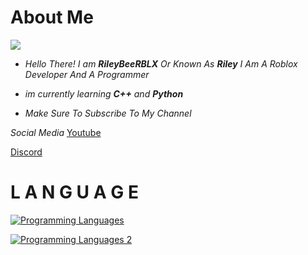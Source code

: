 # About Me
<img src="https://readme-typing-svg.demolab.com?font=Fira+Code&pause=1000&width=435&lines=Hi+Im+RileyBeeRBLX;Lua+%26+Luau+Developer;Roblox+Developer+%2F+Programmer;Founder+Of+Blue+Hub" />

- *Hello There! I am **RileyBeeRBLX** Or Known As **Riley** I Am A Roblox Developer And A Programmer*

- *im currently learning **C++** and **Python***

- *Make Sure To Subscribe To My Channel*

*Social Media*
[Youtube](https://youtube.com/@RileyBeeRBLX4)

[Discord](https://discord.gg/EAj299X7e3)

# L A N G U A G E

[![Programming Languages](https://skillicons.dev/icons?i=js,lua,php,html)](https://skillicons.dev)

[![Programming Languages 2](https://skillicons.dev/icons?i=js,css,node.js)](https://skillicons.dev)
